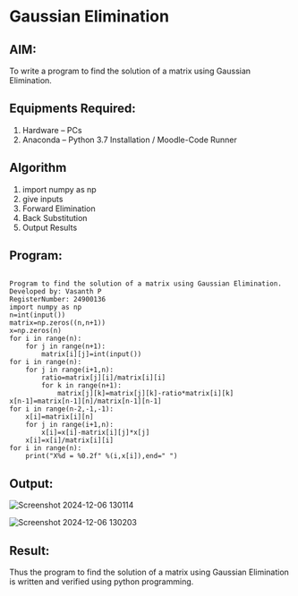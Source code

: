 # Gaussian Elimination

## AIM:
To write a program to find the solution of a matrix using Gaussian Elimination.

## Equipments Required:
1. Hardware – PCs
2. Anaconda – Python 3.7 Installation / Moodle-Code Runner

## Algorithm
1. import numpy as np
2. give inputs
3. Forward Elimination
4. Back Substitution
5. Output Results

## Program:
```

Program to find the solution of a matrix using Gaussian Elimination.
Developed by: Vasanth P
RegisterNumber: 24900136
import numpy as np
n=int(input())
matrix=np.zeros((n,n+1))
x=np.zeros(n)
for i in range(n):
    for j in range(n+1):
        matrix[i][j]=int(input())
for i in range(n):
    for j in range(i+1,n):
        ratio=matrix[j][i]/matrix[i][i]
        for k in range(n+1):
            matrix[j][k]=matrix[j][k]-ratio*matrix[i][k]
x[n-1]=matrix[n-1][n]/matrix[n-1][n-1]
for i in range(n-2,-1,-1):
    x[i]=matrix[i][n]
    for j in range(i+1,n):
        x[i]=x[i]-matrix[i][j]*x[j]
    x[i]=x[i]/matrix[i][i]
for i in range(n):
    print("X%d = %0.2f" %(i,x[i]),end=" ")
```

## Output:
![Screenshot 2024-12-06 130114](https://github.com/user-attachments/assets/bde7a04c-b34c-41d1-a820-bb21c4fbbca2)

![Screenshot 2024-12-06 130203](https://github.com/user-attachments/assets/42a24c34-363b-4fee-86fb-9d08e0f03f21)


## Result:
Thus the program to find the solution of a matrix using Gaussian Elimination is written and verified using python programming.

